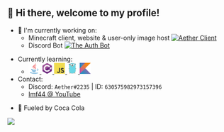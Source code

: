 ## 👋 Hi there, welcome to my profile!

- 🔨 I'm currently working on:
  * Minecraft client, website & user-only image host <a href="https://aetherclient.com/" target="_blank"> <img src="https://aetherclient.com/images/ae_discord_logo.png" alt="Aether Client" width="25" height="25" align="top"/> </a> 
  * Discord Bot <a href="https://discord.gg/J7RxBb9Fnc" target="_blank"> <img src="https://aetherclient.com/images/favicon.png" alt="The Auth Bot" width="25" height="25" align="top"/> </a>
* Currently learning:
  * <a href="https://www.java.com" target="_blank"> <img src="https://raw.githubusercontent.com/devicons/devicon/master/icons/java/java-original.svg" alt="java" width="25" height="25"/> </a>
   <a href="https://www.w3schools.com/cs/" target="_blank"> <img src="https://raw.githubusercontent.com/devicons/devicon/master/icons/csharp/csharp-original.svg" alt="csharp" width="25" height="25"/> </a>
   <a href="https://developer.mozilla.org/en-US/docs/Web/JavaScript" target="_blank"> <img src="https://raw.githubusercontent.com/devicons/devicon/master/icons/javascript/javascript-original.svg" alt="javascript" width="25" height="25"/> </a>
   <a href="https://go.dev/" target="_blank"> <img src="https://raw.githubusercontent.com/devicons/devicon/master/icons/go/go-original.svg" alt="golang" width="25" height="25"/> </a>
   <a href="https://kotlinlang.org/" target="_blank"> <img src="https://raw.githubusercontent.com/devicons/devicon/master/icons/kotlin/kotlin-original.svg" alt="kotlin" width="25" height="25"/> </a>
* Contact:
  * Discord: `Aether#2235` | ID: `630575982973157396`
  * [Imf44 @ YouTube](https://www.youtube.com/channel/UCPN5_9n3syVvC0dAgaOvnig) 
- 🥤 Fueled by Coca Cola

<img src="https://github-readme-stats.vercel.app/api?username=imAETHER&&show_icons=true&&count_private=true&title_color=ff8e02&icon_color=ff8e02&text_color=f9e6d8&bg_color=45,6B0B5E,680729&hide_border=true">
